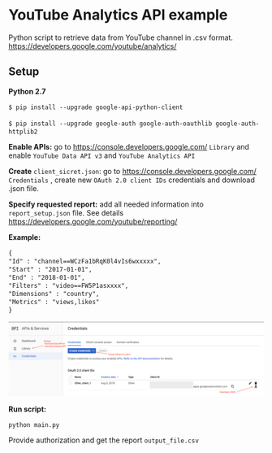 # YouTube Analytics API example
 
Python script to retrieve data from YouTube channel in .csv format.  
https://developers.google.com/youtube/analytics/
## Setup

**Python 2.7**

```
$ pip install --upgrade google-api-python-client

$ pip install --upgrade google-auth google-auth-oauthlib google-auth-httplib2
```
**Enable APIs:**
go to https://console.developers.google.com/   ```Library``` and enable ```YouTube Data API v3```  and ```YouTube Analytics API ``` 

**Create** ```client_sicret.json```:
go to https://console.developers.google.com/ ```Credentials``` , create new ```OAuth 2.0 client IDs``` credentials and download .json file.  



**Specify requested report:**
add all needed information into ```report_setup.json```  file.
See details https://developers.google.com/youtube/reporting/

**Example:**
```
{
"Id" : "channel==WCzFa1bRqK0l4vIs6wxxxxx",
"Start" : "2017-01-01",
"End" : "2018-01-01",
"Filters" : "video==FW5P1asxxxx",
"Dimensions" : "country",
"Metrics" : "views,likes"
}
```
![](./ScreenShot.png)

**Run script:**
```
python main.py
```
Provide authorization and get the report ```output_file.csv```
